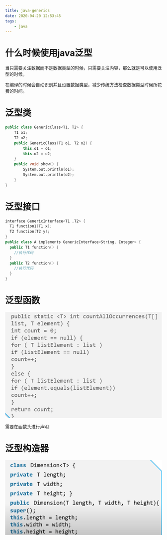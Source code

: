 ```yaml
---
title: java-generics
date: 2020-04-20 12:53:45
tags:
	- java
---
```


# 什么时候使用java泛型

当只需要关注数据而不是数据类型的时候，只需要关注内容，那么就是可以使用泛型的时候。

<!-- more -->

在编译的时候会自动识别并且设置数据类型，减少传统方法检查数据类型时候所花费的时间。



# 泛型类

```cpp
public class GenericClass<T1, T2> {
    T1 o1;
    T2 o2;
    public GenericClass(T1 o1, T2 o2) {
        this.o1 = o1;
        this.o2 = o2;
    }
    public void show() {
        System.out.println(o1);
        System.out.println(o2);
    }
}
```



# 泛型接口

```cpp
interface GenericInterface<T1 ,T2> {
  T1 function1(T1 x);
  T2 function(T2 y);
}
public class A implements GenericInterface<String, Integer> {
  public T1 function() {
    //执行代码
  }
  public T2 function() {
    //执行代码
  }
}
```





# 泛型函数

![image-20200420161800421](https://raw.githubusercontent.com/a11enyang/Picture/master/img2/image-20200420161800421.png)

需要在函数头进行声明

# 泛型构造器

![image-20200420161909403](https://raw.githubusercontent.com/a11enyang/Picture/master/img2/image-20200420161909403.png)